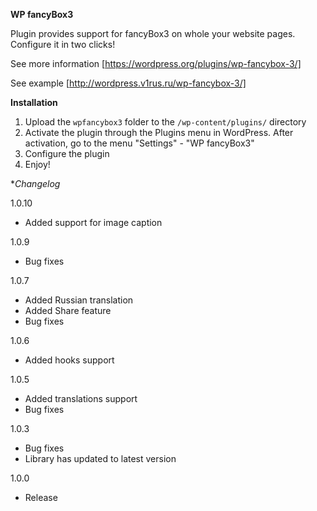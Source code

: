 **WP fancyBox3**

Plugin provides support for fancyBox3 on whole your website pages. Configure it in two clicks!

See more information [https://wordpress.org/plugins/wp-fancybox-3/]

See example [http://wordpress.v1rus.ru/wp-fancybox-3/]

**Installation**
1. Upload the `wpfancybox3` folder to the `/wp-content/plugins/` directory
2. Activate the plugin through the Plugins menu in WordPress. After activation, go to the menu "Settings" - "WP fancyBox3"
3. Configure the plugin
4. Enjoy!

**Changelog*

1.0.10
* Added support for image caption

1.0.9
* Bug fixes

1.0.7
* Added Russian translation
* Added Share feature
* Bug fixes

1.0.6
* Added hooks support

1.0.5
* Added translations support
* Bug fixes

1.0.3
* Bug fixes
* Library has updated to latest version

1.0.0
* Release